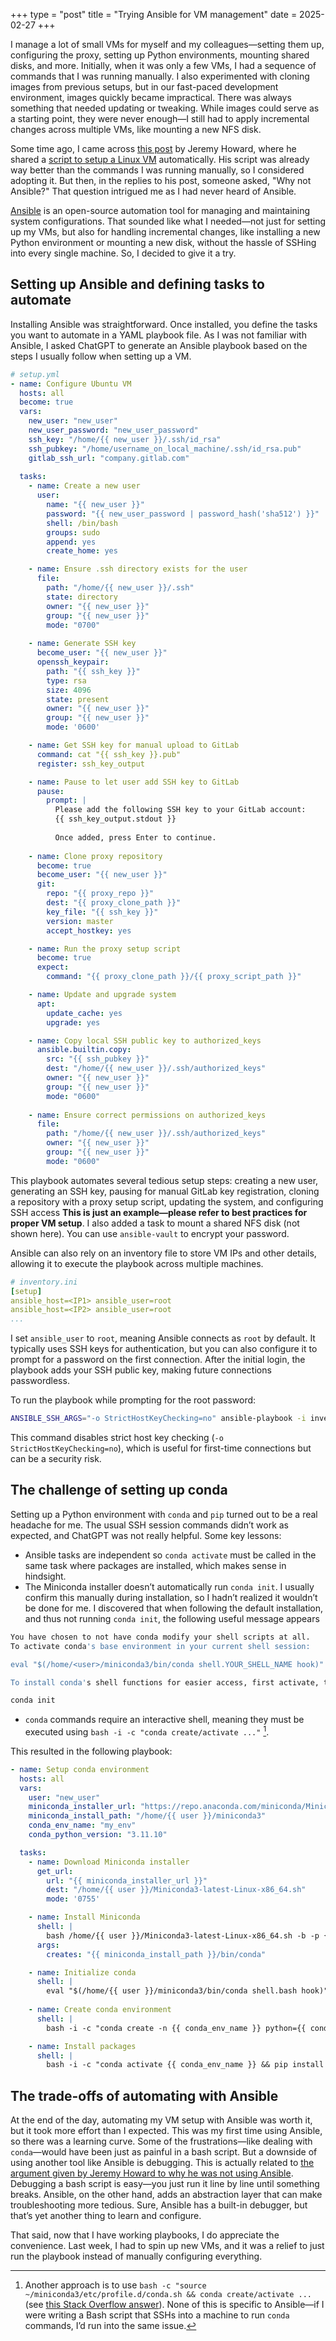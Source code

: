 +++
type = "post"
title = "Trying Ansible for VM management"
date = 2025-02-27
+++

I manage a lot of small VMs for myself and my colleagues—setting them up, configuring the proxy, setting up Python environments, mounting shared disks, and more. Initially, when it was only a few VMs, I had a sequence of commands that I was running manually. I also experimented with cloning images from previous setups, but in our fast-paced development environment, images quickly became impractical. There was always something that needed updating or tweaking. While images could serve as a starting point, they were never enough—I still had to apply incremental changes across multiple VMs, like mounting a new NFS disk.

Some time ago, I came across [this post](https://bsky.app/profile/howard.fm/post/3lbtqd35ldc26) by Jeremy Howard, where he shared a [script to setup a Linux VM](https://github.com/AnswerDotAI/fastsetup/blob/master/ubuntu-initial.sh) automatically. His script was already way better than the commands I was running manually, so I considered adopting it. But then, in the replies to his post, someone asked, "Why not Ansible?" That question intrigued me as I had never heard of Ansible.

[Ansible](https://docs.ansible.com/) is an open-source automation tool for managing and maintaining system configurations. That sounded like what I needed—not just for setting up my VMs, but also for handling incremental changes, like installing a new Python environment or mounting a new disk, without the hassle of SSHing into every single machine. So, I decided to give it a try.

## Setting up Ansible and defining tasks to automate
Installing Ansible was straightforward. Once installed, you define the tasks you want to automate in a YAML playbook file. As I was not familiar with Ansible, I asked ChatGPT to generate an Ansible playbook based on the steps I usually follow when setting up a VM.

```yaml
# setup.yml
- name: Configure Ubuntu VM
  hosts: all
  become: true
  vars:
    new_user: "new_user"
    new_user_password: "new_user_password"
    ssh_key: "/home/{{ new_user }}/.ssh/id_rsa"
    ssh_pubkey: "/home/username_on_local_machine/.ssh/id_rsa.pub"
    gitlab_ssh_url: "company.gitlab.com"
  
  tasks:
    - name: Create a new user
      user:
        name: "{{ new_user }}"
        password: "{{ new_user_password | password_hash('sha512') }}"
        shell: /bin/bash
        groups: sudo
        append: yes
        create_home: yes

    - name: Ensure .ssh directory exists for the user
      file:
        path: "/home/{{ new_user }}/.ssh"
        state: directory
        owner: "{{ new_user }}"
        group: "{{ new_user }}"
        mode: "0700"
  
    - name: Generate SSH key
      become_user: "{{ new_user }}"
      openssh_keypair:
        path: "{{ ssh_key }}"
        type: rsa
        size: 4096
        state: present
        owner: "{{ new_user }}"
        group: "{{ new_user }}"
        mode: '0600'

    - name: Get SSH key for manual upload to GitLab
      command: cat "{{ ssh_key }}.pub"
      register: ssh_key_output

    - name: Pause to let user add SSH key to GitLab
      pause:
        prompt: |
          Please add the following SSH key to your GitLab account:
          {{ ssh_key_output.stdout }}
          
          Once added, press Enter to continue.
  
    - name: Clone proxy repository
      become: true
      become_user: "{{ new_user }}"
      git:
        repo: "{{ proxy_repo }}"
        dest: "{{ proxy_clone_path }}"
        key_file: "{{ ssh_key }}"
        version: master
        accept_hostkey: yes

    - name: Run the proxy setup script
      become: true
      expect:
        command: "{{ proxy_clone_path }}/{{ proxy_script_path }}"

    - name: Update and upgrade system
      apt:
        update_cache: yes
        upgrade: yes

    - name: Copy local SSH public key to authorized_keys
      ansible.builtin.copy:
        src: "{{ ssh_pubkey }}"
        dest: "/home/{{ new_user }}/.ssh/authorized_keys"
        owner: "{{ new_user }}"
        group: "{{ new_user }}"
        mode: "0600"
    
    - name: Ensure correct permissions on authorized_keys
      file:
        path: "/home/{{ new_user }}/.ssh/authorized_keys"
        owner: "{{ new_user }}"
        group: "{{ new_user }}"
        mode: "0600"
```

This playbook automates several tedious setup steps: creating a new user, generating an SSH key, pausing for manual GitLab key registration, cloning a repository with a proxy setup script, updating the system, and configuring SSH access **This is just an example—please refer to best practices for proper VM setup**. I also added a task to mount a shared NFS disk (not shown here). You can use `ansible-vault` to encrypt your password.

Ansible can also rely on an inventory file to store VM IPs and other details, allowing it to execute the playbook across multiple machines.

```yaml
# inventory.ini
[setup]
ansible_host=<IP1> ansible_user=root
ansible_host=<IP2> ansible_user=root
...
```
I set `ansible_user` to `root`, meaning Ansible connects as `root` by default. It typically uses SSH keys for authentication, but you can also configure it to prompt for a password on the first connection. After the initial login, the playbook adds your SSH public key, making future connections passwordless.

To run the playbook while prompting for the root password:
```bash
ANSIBLE_SSH_ARGS="-o StrictHostKeyChecking=no" ansible-playbook -i inventory.ini setup.yml --ask-pass
```
This command disables strict host key checking (`-o StrictHostKeyChecking=no`), which is useful for first-time connections but can be a security risk.

## The challenge of setting up conda
Setting up a Python environment with `conda` and `pip` turned out to be a real headache for me. The usual SSH session commands didn’t work as expected, and ChatGPT was not really helpful.
Some key lessons:
* Ansible tasks are independent so `conda activate` must be called in the same task where packages are installed, which makes sense in hindsight.
* The Miniconda installer doesn’t automatically run `conda init`. I usually confirm this manually during installation, so I hadn’t realized it wouldn’t be done for me. I discovered that when following the default installation, and thus not running `conda init`, the following useful message appears
```bash
You have chosen to not have conda modify your shell scripts at all.
To activate conda's base environment in your current shell session:

eval "$(/home/<user>/miniconda3/bin/conda shell.YOUR_SHELL_NAME hook)"

To install conda's shell functions for easier access, first activate, then:

conda init
```
* `conda` commands require an interactive shell, meaning they must be executed using `bash -i -c "conda create/activate ..."` [^1].

This resulted in the following playbook:
```yaml
- name: Setup conda environment
  hosts: all
  vars:
    user: "new_user"
    miniconda_installer_url: "https://repo.anaconda.com/miniconda/Miniconda3-latest-Linux-x86_64.sh"
    miniconda_install_path: "/home/{{ user }}/miniconda3"
    conda_env_name: "my_env"
    conda_python_version: "3.11.10"

  tasks:
    - name: Download Miniconda installer
      get_url:
        url: "{{ miniconda_installer_url }}"
        dest: "/home/{{ user }}/Miniconda3-latest-Linux-x86_64.sh"
        mode: '0755'

    - name: Install Miniconda
      shell: |
        bash /home/{{ user }}/Miniconda3-latest-Linux-x86_64.sh -b -p {{ miniconda_install_path }}
      args:
        creates: "{{ miniconda_install_path }}/bin/conda"

    - name: Initialize conda
      shell: |
        eval "$(/home/{{ user }}/miniconda3/bin/conda shell.bash hook)" && conda init
    
    - name: Create conda environment
      shell: |
        bash -i -c "conda create -n {{ conda_env_name }} python={{ conda_python_version }} -y"

    - name: Install packages
      shell: |
        bash -i -c "conda activate {{ conda_env_name }} && pip install numpy"
```

## The trade-offs of automating with Ansible
At the end of the day, automating my VM setup with Ansible was worth it, but it took more effort than I expected. This was my first time using Ansible, so there was a learning curve. Some of the frustrations—like dealing with `conda`—would have been just as painful in a bash script. But a downside of using another tool like Ansible is debugging. This is actually related to [the argument given by Jeremy Howard to why he was not using Ansible](https://bsky.app/profile/howard.fm/post/3lbxbvofy2c2c). Debugging a bash script is easy—you just run it line by line until something breaks. Ansible, on the other hand, adds an abstraction layer that can make troubleshooting more tedious. Sure, Ansible has a built-in debugger, but that’s yet another thing to learn and configure. 

That said, now that I have working playbooks, I do appreciate the convenience. Last week, I had to spin up new VMs, and it was a relief to just run the playbook instead of manually configuring everything.

[^1]: Another approach is to use `bash -c "source ~/miniconda3/etc/profile.d/conda.sh && conda create/activate ...` (see [this Stack Overflow answer](https://stackoverflow.com/a/55507956)). None of this is specific to Ansible—if I were writing a Bash script that SSHs into a machine to run `conda` commands, I’d run into the same issue.